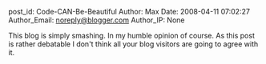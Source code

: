 post_id: Code-CAN-Be-Beautiful
Author: Max
Date: 2008-04-11 07:02:27
Author_Email: noreply@blogger.com
Author_IP: None

This blog is simply smashing. In my humble opinion of course. As this post is rather debatable I don&#39;t think all your blog visitors are going to agree with it.
